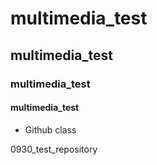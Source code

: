 # multimedia_test
## multimedia_test
### multimedia_test
#### multimedia_test

+ Github class

0930_test_repository


